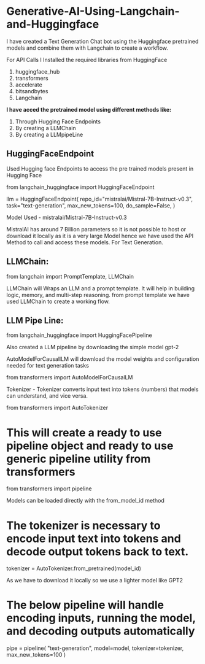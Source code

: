# Generative-AI-Using-Langchain-and-Huggingface

I have created a Text Generation Chat bot using the Huggingface pretrained models and combine them with Langchain to create a workflow.

For API Calls I Installed the required libraries from HuggingFace

 1. huggingface_hub
 2. transformers
 3. accelerate
 4. bitsandbytes
 5. Langchain


**I have acced the pretrained model using different methods like:**

1. Through Hugging Face Endpoints
2. By creating a LLMChain
3. By creating a LLMpipeLine


## HuggingFaceEndpoint

Used Hugging face Endpoints to access the pre trained models present in Hugging Face

from langchain_huggingface import HuggingFaceEndpoint


llm = HuggingFaceEndpoint(
    repo_id="mistralai/Mistral-7B-Instruct-v0.3",
    task="text-generation",
    max_new_tokens=100,
    do_sample=False,
)


Model Used - mistralai/Mistral-7B-Instruct-v0.3

MistralAI has around 7 Billion parameters so it is not possible to host or download it locally as it is a very large Model hence we have used the API Method to call and access these models. For Text Generation.

## LLMChain: 

from langchain import PromptTemplate, LLMChain

LLMChain will Wraps an LLM and a prompt template.
It will help in building logic, memory, and multi-step reasoning.
from prompt template  we have used LLMChain to create a working flow.

## LLM Pipe Line:

from langchain_huggingface import HuggingFacePipeline

Also created a LLM pipeline by downloading the simple model gpt-2 

AutoModelForCausallLM will download the model weights and configuration needed for text generation tasks

from transformers import AutoModelForCausalLM

Tokenizer - Tokenizer converts input text into tokens (numbers) that models can understand, and vice versa.

from transformers import AutoTokenizer

# This will create a ready to use pipeline object and ready to use generic pipeline utility from transformers

from transformers import pipeline

Models can be loaded directly with the from_model_id method

# The tokenizer is necessary to encode input text into tokens and decode output tokens back to text.
tokenizer = AutoTokenizer.from_pretrained(model_id)

As we have to download it locally so we use a lighter model like  GPT2

# The below pipeline will handle encoding inputs, running the model, and decoding outputs automatically
pipe = pipeline(
    "text-generation",
    model=model,
    tokenizer=tokenizer,
    max_new_tokens=100
)
